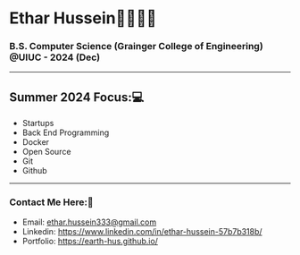 # Ethar Hussein👋🏼🧕🏻
### B.S. Computer Science (Grainger College of Engineering) @UIUC - 2024 (Dec)
-----
## Summer 2024 Focus:💻
- Startups
- Back End Programming
- Docker
- Open Source
- Git
- Github

----
### Contact Me Here:📧
- Email: ethar.hussein333@gmail.com
- Linkedin: https://www.linkedin.com/in/ethar-hussein-57b7b318b/
- Portfolio: https://earth-hus.github.io/


